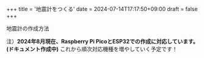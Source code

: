 +++
title = '地震計をつくる'
date = 2024-07-14T17:17:50+09:00
draft = false
+++

地震計の作成方法

注）**2024年8月現在、Raspberry Pi PicoとESP32での作成に対応しています。(ドキュメント作成中)**
これから順次対応機種を増やしていく予定です！

